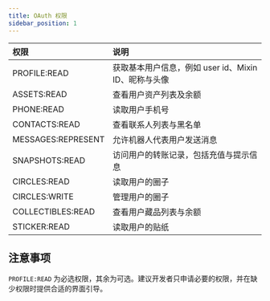 ```yaml
---
title: OAuth 权限
sidebar_position: 1
---
```


| 权限               | 说明                                                   |
|:-------------------|:------------------------------------------------------|
| PROFILE:READ       | 获取基本用户信息，例如 user id、Mixin ID、昵称与头像   |
| ASSETS:READ        | 查看用户资产列表及余额                                 |
| PHONE:READ         | 读取用户手机号                                         |
| CONTACTS:READ      | 查看联系人列表与黑名单                                 |
| MESSAGES:REPRESENT | 允许机器人代表用户发送消息                             |
| SNAPSHOTS:READ     | 访问用户的转账记录，包括充值与提示信息                 |
| CIRCLES:READ       | 读取用户的圈子                                         |
| CIRCLES:WRITE      | 管理用户的圈子                                         |
| COLLECTIBLES:READ  | 查看用户藏品列表与余额                                 |
| STICKER:READ       | 读取用户的贴纸                                         |

## 注意事项

`PROFILE:READ` 为必选权限，其余为可选。建议开发者只申请必要的权限，并在缺少权限时提供合适的界面引导。
